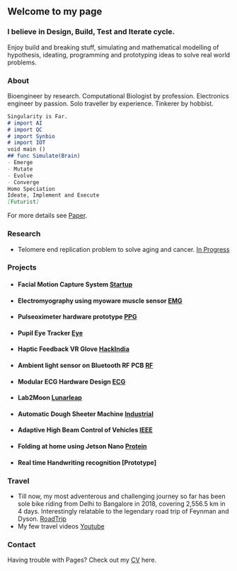 ## Welcome to my page
### I believe in Design, Build, Test and Iterate cycle.

Enjoy build and breaking stuff, simulating and mathematical modelling of hypothesis, ideating, programming and prototyping ideas to solve real world problems.

### About
Bioengineer by research.
Computational Biologist by profession.
Electronics engineer by passion.
Solo traveller by experience.
Tinkerer by hobbist.

```markdown
Singularity is Far.
# import AI
# import QC
# import Synbio
# import IOT
void main ()
## func Simulate(Brain)
- Emerge
- Mutate
- Evolve
- Converge
Homo Speciation
Ideate, Implement and Execute
[Futurist]
```
For more details see [Paper](https://www.intechopen.com/books/synthetic-biology-new-interdisciplinary-science/synthetic-biology-artificial-intelligence-and-quantum-computing).

### Research
* Telomere end replication problem to solve aging and cancer. [In Progress](https://youtu.be/IKwc3thhMbY)

### Projects
* ####  Facial Motion Capture System [Startup](https://youtu.be/2teiiQQX7-E)
* ####  Electromyography using myoware muscle sensor [EMG](https://youtu.be/Gjqd5WrPDgQ)
* ####  Pulseoximeter hardware prototype [PPG](https://youtu.be/ccWYdWIM7V4)
* ####  Pupil Eye Tracker [Eye](https://youtu.be/cXo66Wx069k)
* ####  Haptic Feedback VR Glove [HackIndia](https://devpost.com/software/feelvr)
* ####  Ambient light sensor on Bluetooth RF PCB [RF](https://youtu.be/yqqqq1caKwQ)
* ####  Modular ECG Hardware Design [ECG](https://www.freelancer.in/u/ghanendra22/portfolio/Bluetooth-Low-Energy-RF-PCB-to-gather-ambient-light-data-4521156?w=f&ngsw-bypass=)
* ####  Lab2Moon [Lunarleap](https://www.youtube.com/watch?v=QQhw1NQdp1o&feature=youtu.be)
* ####  Automatic Dough Sheeter Machine [Industrial](https://www.freelancer.in/u/ghanendra22/portfolio/Industrial-Automatic-Dough-Sheeter-Machine-used-in-Bakery-4521276?w=f&ngsw-bypass=)
* ####  Adaptive High Beam Control of Vehicles [IEEE](https://transmitter.ieee.org/makerproject/view/28283)
* ####  Folding at home using Jetson Nano [Protein](https://youtu.be/FcmMP20d514)
* ####  Real time Handwriting recognition [Prototype]

### Travel
* Till now, my most adventerous and challenging journey so far has been sole bike riding from Delhi to Bangalore in 2018, covering 2,556.5 km in 4 days. Interestingly relatable to the legendary road trip of Feynman and Dyson. [RoadTrip](https://user-images.githubusercontent.com/57911691/100425277-e8a05400-30b4-11eb-97b6-b66b3fdff220.jpg)
* My few travel videos [Youtube](https://www.youtube.com/channel/UCwAt2x-qoIGMmzP31aim74Q?view_as=subscriber)

### Contact
Having trouble with Pages? Check out my [CV](https://github.com/Ghanendra19213/Hi/blob/master/ghanendra_CV.pdf) here.
